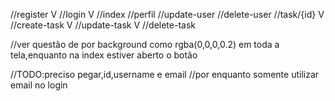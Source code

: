 //register V
//login V
//index
//perfil
//update-user
//delete-user
//task/{id} V
//create-task V
//update-task V
//delete-task

//ver questão de por background como rgba(0,0,0,0.2) em toda a tela,enquanto na index estiver aberto o botão

//TODO:preciso pegar,id,username e email
//por enquanto somente utilizar email no login
